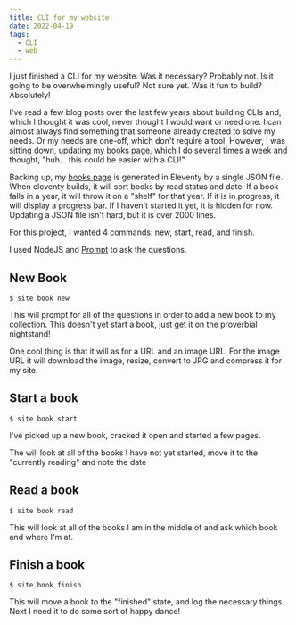 ```yaml
---
title: CLI for my website
date: 2022-04-19
tags: 
  - CLI
  - web
---
```


I just finished a CLI for my website. Was it necessary? Probably not. Is it going to be overwhelmingly useful? Not sure yet. Was it fun to build? Absolutely!

I've read a few blog posts over the last few years about building CLIs and, which I thought it was cool, never thought I would want or need one. I can almost always find something that someone already created to solve my needs. Or my needs are one-off, which don't require a tool. However, I was sitting down, updating my [books page](/books), which I do several times a week and thought, "huh... this could be easier with a CLI!"

Backing up, my [books page](/books) is generated in Eleventy by a single JSON file. When eleventy builds, it will sort books by read status and date. If a book falls in a year, it will throw it on a "shelf" for that year. If it is in progress, it will display a progress bar. If I haven't started it yet, it is hidden for now. Updating a JSON file isn't hard, but it is over 2000 lines.

For this project, I wanted 4 commands: new, start, read, and finish.

I used NodeJS and [Prompt](https://www.npmjs.com/package/prompt) to ask the questions.

## New Book

```shell
$ site book new
```

This will prompt for all of the questions in order to add a new book to my collection. This doesn't yet start a book, just get it on the proverbial nightstand!

One cool thing is that it will as for a URL and an image URL. For the image URL it will download the image, resize, convert to JPG and compress it for my site.

## Start a book

```shell
$ site book start
```

I've picked up a new book, cracked it open and started a few pages.

The will look at all of the books I have not yet started, move it to the "currently reading" and note the date

## Read a book

```shell
$ site book read
```

This will look at all of the books I am in the middle of and ask which book and where I'm at.

## Finish a book

```shell
$ site book finish
```

This will move a book to the "finished" state, and log the necessary things. Next I need it to do some sort of happy dance!
